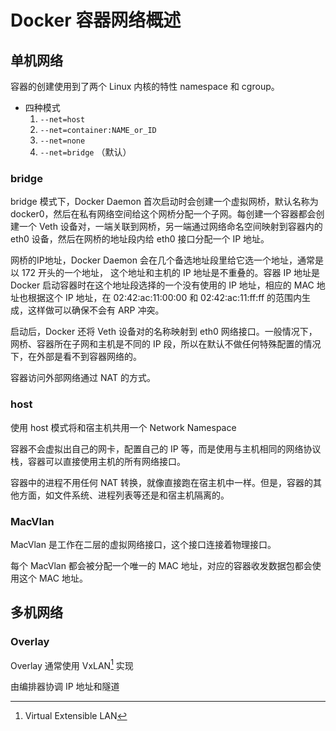 # Docker 容器网络概述
## 单机网络
容器的创建使用到了两个 Linux 内核的特性 namespace 和 cgroup。

- 四种模式
  1. `--net=host`
  2. `--net=container:NAME_or_ID`
  3. `--net=none`
  4. `--net=bridge` （默认）

### bridge
bridge 模式下，Docker Daemon 首次启动时会创建一个虚拟网桥，默认名称为 docker0，然后在私有网络空间给这个网桥分配一个子网。每创建一个容器都会创建一个 Veth 设备对，一端关联到网桥，另一端通过网络命名空间映射到容器内的 eth0 设备，然后在网桥的地址段内给 eth0 接口分配一个 IP 地址。

网桥的IP地址，Docker Daemon 会在几个备选地址段里给它选一个地址，通常是以 172 开头的一个地址， 这个地址和主机的 IP 地址是不重叠的。容器 IP 地址是 Docker 启动容器时在这个地址段选择的一个没有使用的 IP 地址，相应的 MAC 地址也根据这个 IP 地址，在 02:42:ac:11:00:00 和 02:42:ac:11:ff:ff 的范围内生成，这样做可以确保不会有 ARP 冲突。

启动后，Docker 还将 Veth 设备对的名称映射到 eth0 网络接口。一般情况下，网桥、容器所在子网和主机是不同的 IP 段，所以在默认不做任何特殊配置的情况下，在外部是看不到容器网络的。

容器访问外部网络通过 NAT 的方式。

### host
使用 host 模式将和宿主机共用一个 Network Namespace

容器不会虚拟出自己的网卡，配置自己的 IP 等，而是使用与主机相同的网络协议栈，容器可以直接使用主机的所有网络接口。

容器中的进程不用任何 NAT 转换，就像直接跑在宿主机中一样。但是，容器的其他方面，如文件系统、进程列表等还是和宿主机隔离的。

### MacVlan
MacVlan 是工作在二层的虚拟网络接口，这个接口连接着物理接口。

每个 MacVlan 都会被分配一个唯一的 MAC 地址，对应的容器收发数据包都会使用这个 MAC 地址。


## 多机网络
### Overlay
Overlay 通常使用 VxLAN[^1] 实现

由编排器协调 IP 地址和隧道





[^1]: Virtual Extensible LAN